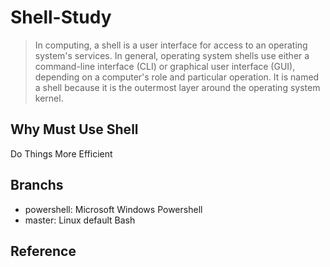 # Shell-Study
> In computing, a shell is a user interface for access to an operating system's services. In general, operating system shells use either a command-line interface (CLI) or graphical user interface (GUI), depending on a computer's role and particular operation. It is named a shell because it is the outermost layer around the operating system kernel.

## Why Must Use Shell

Do Things More Efficient

## Branchs

+ powershell: Microsoft Windows Powershell
+ master:     Linux default Bash

## Reference


